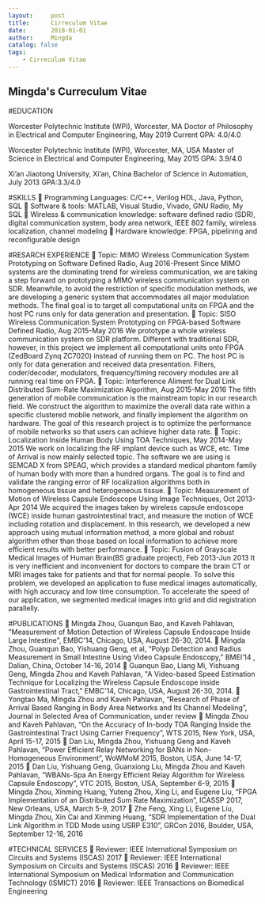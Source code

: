 ```yaml
---
layout:     post
title:      Cirreculum Vitae
date:       2018-01-01
author:     Mingda
catalog: false
tags:
    - Cirreculum Vitae
---
```

## Mingda's Curreculum Vitae

#EDUCATION 

Worcester Polytechnic Institute (WPI), Worcester, MA
Doctor of Philosophy in Electrical and Computer Engineering, May 2019
Current GPA: 4.0/4.0

Worcester Polytechnic Institute (WPI), Worcester, MA, USA
Master of Science in Electrical and Computer Engineering, May 2015
GPA: 3.9/4.0

Xi’an Jiaotong University, Xi’an, China
Bachelor of Science in Automation, July 2013
GPA:3.3/4.0

#SKILLS 
	Programming Languages: C/C++, Verilog HDL, Java, Python, SQL
	Software & tools: MATLAB, Visual Studio, Vivado, GNU Radio, My SQL
	Wireless & communication knowledge: software defined radio (SDR), digital communication system, body area network, IEEE 802 family, wireless localization, channel modeling
	Hardware knowledge: FPGA, pipelining and reconfigurable design

#RESARCH EXPERIENCE
	Topic: MIMO Wireless Communication System Prototyping on Software Defined Radio, Aug 2016-Present
Since MIMO systems are the dominating trend for wireless communication, we are taking a step forward on prototyping a MIMO wireless communication system on SDR. Meanwhile, to avoid the restriction of specific modulation methods, we are developing a generic system that accommodates all major modulation methods. The final goal is to target all computational units on FPGA and the host PC runs only for data generation and presentation.
	Topic: SISO Wireless Communication System Prototyping on FPGA-based Software Defined Radio, Aug 2015-May 2016
We prototype a whole wireless communication system on SDR platform. Different with traditional SDR, however, in this project we implement all computational units onto FPGA (ZedBoard Zynq ZC7020) instead of running them on PC. The host PC is only for data generation and received data presentation. Filters, coder/decoder, modulators, frequency/timing recovery modules are all running real time on FPGA.
	Topic: Interference Aliment for Dual Link Distributed Sum-Rate Maximization Algorithm, Aug 2015-May 2016
The fifth generation of mobile communication is the mainstream topic in our research field. We construct the algorithm to maximize the overall data rate within a specific clustered mobile network, and finally implement the algorithm on hardware. The goal of this research project is to optimize the performance of mobile networks so that users can achieve higher data rate.
	Topic: Localization Inside Human Body Using TOA Techniques, May 2014-May 2015
We work on localizing the RF implant device such as WCE, etc. Time of Arrival is now mainly selected topic. The software we are using is SEMCAD X from SPEAG, which provides a standard medical phantom family of human body with more than a hundred organs. The goal is to find and validate the ranging error of RF localization algorithms both in homogeneous tissue and heterogeneous tissue.
	Topic: Measurement of Motion of Wireless Capsule Endoscope Using Image Techniques, Oct 2013-Apr 2014
We acquired the images taken by wireless capsule endoscope (WCE) inside human gastrointestinal tract, and measure the motion of WCE including rotation and displacement. In this research, we developed a new approach using mutual information method, a more global and robust algorithm other than those based on local information to achieve more efficient results with better performance.
	Topic: Fusion of Grayscale Medical Images of Human Brain(BS graduate project), Feb 2013-Jun 2013
It is very inefficient and inconvenient for doctors to compare the brain CT or MRI images take for patients and that for normal people. To solve this problem, we developed an application to fuse medical images automatically, with high accuracy and low time consumption. To accelerate the speed of our application, we segmented medical images into grid and did registration parallelly.

#PUBLICATIONS
	Mingda Zhou, Guanqun Bao, and Kaveh Pahlavan, "Measurement of Motion Detection of Wireless Capsule Endoscope Inside Large Intestine", EMBC'14, Chicago, USA, August 26-30, 2014.
	Mingda Zhou, Guanqun Bao, Yishuang Geng, et al, “Polyp Detection and Radius Measurement in Small Intestine Using Video Capsule Endoscopy,” BMEI’14 , Dalian, China, October 14-16, 2014
	Guanqun Bao, Liang Mi, Yishuang Geng, Mingda Zhou and Kaveh Pahlavan, "A Video-based Speed Estimation Technique for Localizing the Wireless Capsule Endoscope inside Gastrointestinal Tract," EMBC'14, Chicago, USA, August 26-30, 2014.
	Yongtao Ma, Mingda Zhou and Kaveh Pahlavan, “Research of Phase of Arrival Based Ranging in Body Area Networks and Its Channel Modeling”, Journal in Selected Area of Communication, under review
	Mingda Zhou and Kaveh Pahlavan, “On the Accuracy of In-body TOA Ranging Inside the Gastrointestinal Tract Using Carrier Frequency”, WTS 2015, New York, USA, April 15-17, 2015
	Dan Liu, Mingda Zhou, Yishuang Geng and Kaveh Pahlavan, “Power Efficient Relay Networking for BANs in Non-Homogeneous Environment”, WoWMoM 2015, Boston, USA, June 14-17, 2015
	Dan Liu, Yishuang Geng, Guanxiong Liu, Mingda Zhou and Kaveh Pahlavan, “WBANs-Spa An Energy Efficient Relay Algorithm for Wireless Capsule Endoscopy”, VTC 2015, Boston, USA, September 6-9, 2015
	Mingda Zhou, Xinming Huang, Yuteng Zhou, Xing Li, and Eugene Liu, “FPGA Implementation of an Distributed Sum Rate Maximization”, ICASSP 2017, New Orleans, USA, March 5-9, 2017
	Zhe Feng, Xing Li, Eugene Liu, Mingda Zhou, Xin Cai and Xinming Huang, “SDR Implementation of the Dual Link Algorithm in TDD Mode using USRP E310”, GRCon 2016, Boulder, USA, September 12-16, 2016


#TECHNICAL SERVICES
	Reviewer: IEEE International Symposium on Circuits and Systems (ISCAS) 2017
	Reviewer: IEEE International Symposium on Circuits and Systems (ISCAS) 2016
	Reviewer: IEEE International Symposium on Medical Information and Communication Technology (ISMICT) 2016
	Reviewer: IEEE Transactions on Biomedical Engineering
